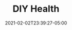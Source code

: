 ---
title: "DIY Health"
date: 2021-02-02T23:39:27-05:00
draft: false
link: "archived/"
src: "https://gitlab.com/wildwood-health-institute/landing-pages/lifestyle-diy-health"
categories:
- "Svelte"
- "Linux"
- "NGINX"
---